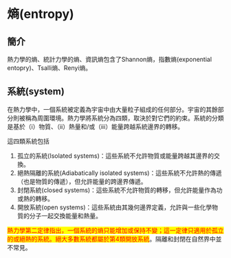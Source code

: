 # 熵(entropy)

## 簡介

熱力學的熵、統計力學的熵、資訊熵包含了Shannon熵，指數熵(exponential entopry)、Tsalli熵、Renyi熵。

## 系統(system)

在熱力學中，一個系統被定義為宇宙中由大量粒子組成的任何部分。宇宙的其餘部分則被稱為周圍環境。熱力學將系統分為四類，取決於對它們的約束。系統的分類是基於（i）物質、（ii）熱量和/或（iii）能量跨越系統邊界的轉移。

這四類系統包括&#x20;

1. 孤立的系統(Isolated systems)：這些系統不允許物質或能量跨越其邊界的交換。
2. 絕熱隔離的系統(Adiabatically isolated systems)：這些系統不允許熱的傳遞（也是物質的傳遞），但允許能量的跨邊界傳遞。
3. 封閉系統(closed systems)：這些系統不允許物質的轉移，但允許能量作為功或熱的轉移。&#x20;
4. 開放系統(open systems)：這些系統由其幾何邊界定義，允許與一些化學物質的分子一起交換能量和熱量。

<mark style="color:red;">熱力學第二定律指出，一個系統的熵只能增加或保持不變；這一定律只適用於孤立的或絕熱的系統。絕大多數系統都屬於第4類開放系統</mark>。隔離和封閉在自然界中並不常見。
